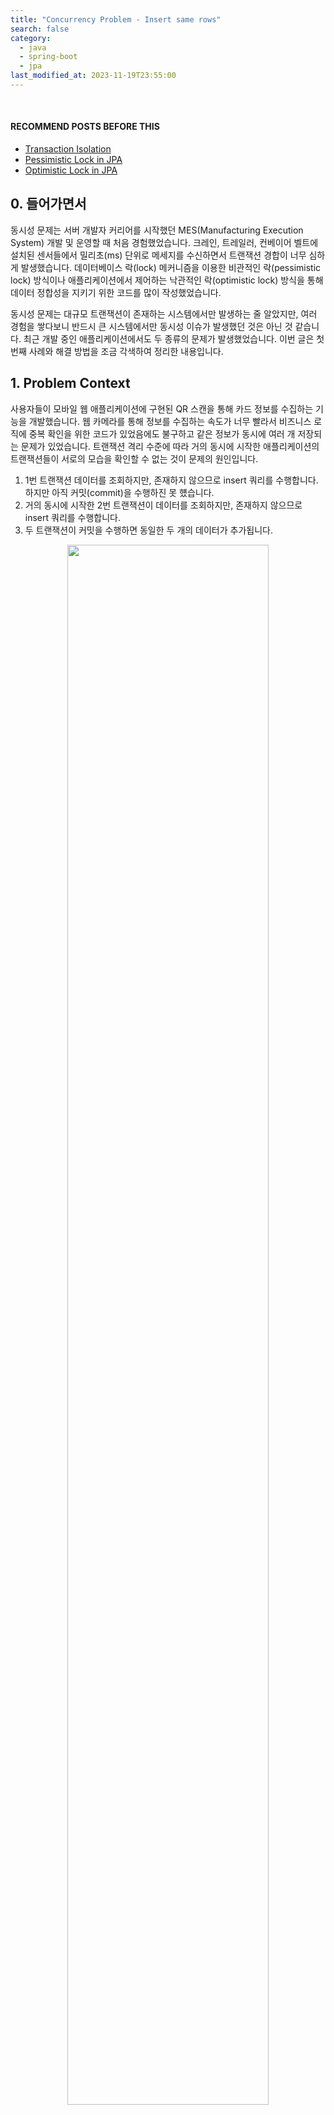 ```yaml
---
title: "Concurrency Problem - Insert same rows"
search: false
category:
  - java
  - spring-boot
  - jpa
last_modified_at: 2023-11-19T23:55:00
---
```


<br/>

#### RECOMMEND POSTS BEFORE THIS

- [Transaction Isolation][transcation-isolation-link]
- [Pessimistic Lock in JPA][jpa-pessimitic-lock-link]
- [Optimistic Lock in JPA][jpa-optimistic-lock-link]

## 0. 들어가면서

동시성 문제는 서버 개발자 커리어를 시작했던 MES(Manufacturing Execution System) 개발 및 운영할 때 처음 경험했었습니다. 크레인, 트레일러, 컨베이어 벨트에 설치된 센서들에서 밀리초(ms) 단위로 메세지를 수신하면서 트랜잭션 경합이 너무 심하게 발생했습니다. 데이터베이스 락(lock) 메커니즘을 이용한 비관적인 락(pessimistic lock) 방식이나 애플리케이션에서 제어하는 낙관적인 락(optimistic lock) 방식을 통해 데이터 정합성을 지키기 위한 코드를 많이 작성했었습니다. 

동시성 문제는 대규모 트랜잭션이 존재하는 시스템에서만 발생하는 줄 알았지만, 여러 경험을 쌓다보니 반드시 큰 시스템에서만 동시성 이슈가 발생했던 것은 아닌 것 같습니다. 최근 개발 중인 애플리케이션에서도 두 종류의 문제가 발생했었습니다. 이번 글은 첫번째 사례와 해결 방법을 조금 각색하여 정리한 내용입니다. 

## 1. Problem Context

사용자들이 모바일 웹 애플리케이션에 구현된 QR 스캔을 통해 카드 정보를 수집하는 기능을 개발했습니다. 웹 카메라를 통해 정보를 수집하는 속도가 너무 빨라서 비즈니스 로직에 중복 확인을 위한 코드가 있었음에도 불구하고 같은 정보가 동시에 여러 개 저장되는 문제가 있었습니다.  트랜잭션 격리 수준에 따라 거의 동시에 시작한 애플리케이션의 트랜잭션들이 서로의 모습을 확인할 수 없는 것이 문제의 원인입니다. 

1. 1번 트랜잭션 데이터를 조회하지만, 존재하지 않으므로 insert 쿼리를 수행합니다. 하지만 아직 커밋(commit)을 수행하진 못 헀습니다.
1. 거의 동시에 시작한 2번 트랜잭션이 데이터를 조회하지만, 존재하지 않으므로 insert 쿼리를 수행합니다. 
1. 두 트랜잭션이 커밋을 수행하면 동일한 두 개의 데이터가 추가됩니다.

<p align="center">
    <img src="/images/concurrency-problem-insert-same-rows-01.png" width="80%" class="image__border">
</p>

## 2. Solve the problem

수집 정보는 시퀀스(sequence)를 기본 키(PK, primary key)로 사용했기 때문에 처음 데이터가 생성될 때 트랜잭션 경합으로 인해 발생하는 동시성 문제를 비관적인 락이나 낙관적인 락 방식으로 제어하기 어려웠습니다. 

```java
package action.in.blog.domain;

import jakarta.persistence.Entity;
import jakarta.persistence.GeneratedValue;
import jakarta.persistence.GenerationType;
import jakarta.persistence.Id;

@Entity
public class CollectEntity {

    @Id
    @GeneratedValue(strategy = GenerationType.IDENTITY)
    private long id;
    private String userId;
    private String cardId;

    public CollectEntity() {
    }

    public CollectEntity(String userId, String cardId) {
        this.userId = userId;
        this.cardId = cardId;
    }
}
```

락을 사용하기보단 테이블에 제약 조건(constraint)을 추가하는 방법을 통해 문제를 해결했습니다.

- 사용자 아이디와 카드 아이디 조합을 유니크 키(unique key)로 만들어 중복 insert 쿼리 동작을 실패시킨다.
- 중복 데이터 추가에 대한 예외(exception)를 던지고 클라이언트와의 프로토콜을 전역 예외 핸들러(exception handler)에 정의한다.

### 2.1. CollectEntity Class

@Table 애너테이션을 통해 유니크 키 제약 조건을 명시합니다. 개발, 스테이지, 운영 환경 데이터베이스에 테이블이 존재했기 때문에 제약 조건 추가는 DDL(Data Definition Language)을 통해 직접 변경하였습니다.

- cardId, userId 컬럼을 조합하여 유니크 키를 생성합니다.

```java
package action.in.blog.domain;

import jakarta.persistence.*;

@Entity
@Table(uniqueConstraints = {@UniqueConstraint(columnNames = {"cardId", "userId"})})
public class CollectEntity {

    @Id
    @GeneratedValue(strategy = GenerationType.IDENTITY)
    private long id;
    private String userId;
    private String cardId;

    public CollectEntity() {
    }

    public CollectEntity(String userId, String cardId) {
        this.userId = userId;
        this.cardId = cardId;
    }
}
```

### 2.2. CardService Class

- 중복하는 데이터가 존재하는 경우 DuplicatedCollectException 예외를 던진다.
- save 메소드를 실행할 때 유니크 키 제약 조건으로 인해 실패하는 경우도 동일하게 DuplicatedCollectException 예외를 던진다.

```java
package action.in.blog.service;

import action.in.blog.domain.CollectEntity;
import action.in.blog.exception.DuplicatedCollectException;
import action.in.blog.repository.CollectRepository;
import org.springframework.stereotype.Service;
import org.springframework.transaction.annotation.Transactional;

@Service
public class DefaultCollectService implements CollectService {

    private final CollectRepository collectRepository;

    public DefaultCollectService(CollectRepository collectRepository) {
        this.collectRepository = collectRepository;
    }

    @Transactional
    @Override
    public void collect(String userId, String cardId) {
        var exists = collectRepository.existsByUserIdAndCardId(userId, cardId);
        if (exists) {
            throw new DuplicatedCollectException();
        }
        try {
            collectRepository.save(new CollectEntity(userId, cardId));
        } catch (Exception e) {
            throw new DuplicatedCollectException();
        }
    }
}
```

#### Test Code

트랜잭션 경합으로 인한 DuplicatedCollectException 예외를 재현하기 위해 CompletableFuture 클래스를 사용해 비동기 처리를 수행합니다. 

- 테스트 스레드에서 collect 메소드를 수행합니다.
- CompletableFuture 스레드에서 collect 메소드를 수행합니다.
    - join 메소드를 통해 해당 스레드가 끝나길 기다립니다.
    - 비동기 처리 내부에서 예외가 발생하면 CompletionException 예외로 묶여 전달됩니다.
    - CompletionException 예외의 원인을 다시 던집니다.
- 다음과 같은 케이스를 모두 커버합니다.
    - 중복 확인으로 DuplicatedCollectException 예외가 발생하는 경우
    - 유니크 키 제약 조건으로 인해 DuplicatedCollectException 예외가 발생하는 경우
    - 테스트 스레드에서 DuplicatedCollectException 예외가 발생하는 경우
    - CompletableFuture 스레드에서 DuplicatedCollectException 예외가 발생하는 경우

```java
package action.in.blog.service;

import action.in.blog.exception.DuplicatedCollectException;
import action.in.blog.repository.CollectRepository;
import org.junit.jupiter.api.BeforeEach;
import org.junit.jupiter.api.Test;
import org.springframework.beans.factory.annotation.Autowired;
import org.springframework.boot.test.autoconfigure.orm.jpa.DataJpaTest;

import java.util.concurrent.CompletableFuture;
import java.util.concurrent.CompletionException;

import static org.junit.jupiter.api.Assertions.assertThrows;

@DataJpaTest
class DefaultCollectServiceTest {

    @Autowired
    CollectRepository collectRepository;
    CollectService sut;

    @BeforeEach
    void setUp() {
        sut = new DefaultCollectService(collectRepository);
    }

    @Test
    void throwDuplicatedCollectException() {

        assertThrows(DuplicatedCollectException.class, () -> {
            sut.collect("junhyunny", "card-01");
            try {
                CompletableFuture
                        .runAsync(() -> sut.collect("junhyunny", "card-01"))
                        .join();
            } catch (CompletionException e) {
                throw e.getCause();
            }
        });
    }
}
```

### 2.3. GlobalExceptionHandler Class

DuplicatedCollectException 예외를 처리할 핸들러를 정의합니다. 프론트엔드와 프로토콜을 정의합니다. 이번 글에선 600 상태 코드와 예외 메세지를 전달합니다. 

```java
package action.in.blog.handler;

import action.in.blog.exception.DuplicatedCollectException;
import org.springframework.http.ResponseEntity;
import org.springframework.web.bind.annotation.ControllerAdvice;
import org.springframework.web.bind.annotation.ExceptionHandler;

@ControllerAdvice
public class GlobalExceptionHandler {

    @ExceptionHandler(value = DuplicatedCollectException.class)
    public ResponseEntity<String> duplicatedCollectException(DuplicatedCollectException exception) {
        return ResponseEntity.status(600)
                .body(exception.getMessage());
    }
}
```

#### Test Code

@WebMvcTest 애너테이션을 사용합니다. 컨트롤러를 지정하여 테스트 컨텍스트 스코프를 최소화합니다.

- CollectService 스프링 빈(bean)을 @MockBean 애너테이션을 통해 주입받습니다.
    - collect 메소드 호출 시 DuplicatedCollectException 예외를 던지는 스텁(stub)으로 만듭니다.
- `/api/cards/A-01` 경로 호출 시 전역 예외 핸들러에서 정의한 상태 코드와 에러 메세지를 응답 받는지 확인합니다.

```java
package action.in.blog.handler;

import action.in.blog.controller.CollectController;
import action.in.blog.exception.DuplicatedCollectException;
import action.in.blog.service.CollectService;
import org.junit.jupiter.api.Test;
import org.springframework.beans.factory.annotation.Autowired;
import org.springframework.boot.test.autoconfigure.web.servlet.WebMvcTest;
import org.springframework.boot.test.mock.mockito.MockBean;
import org.springframework.test.web.servlet.MockMvc;

import static org.mockito.ArgumentMatchers.any;
import static org.mockito.Mockito.doThrow;
import static org.springframework.test.web.servlet.request.MockMvcRequestBuilders.post;
import static org.springframework.test.web.servlet.result.MockMvcResultMatchers.content;
import static org.springframework.test.web.servlet.result.MockMvcResultMatchers.status;

@WebMvcTest(controllers = {
        CollectController.class
})
class GlobalExceptionHandlerTest {

    @MockBean
    CollectService collectService;

    @Autowired
    MockMvc sut;

    @Test
    void handleDuplicatedCollectException() throws Exception {

        doThrow(new DuplicatedCollectException())
                .when(collectService)
                .collect(any(), any());


        sut.perform(post("/api/cards/A-01"))
                .andExpect(status().is(600))
                .andExpect(content().string("Already collected card"));
    }
}
```

## 3. Result 

cURL 명령어를 통해 카드 수집 API 경로를 동시에 3회 호출합니다. 원하는 에러 코드와 메세지가 반환되는지 확인합니다. 

- 세 번의 호출 중 하나는 200, 나머지는 600 상태 코드를 응답 받습니다.
- `Already collected card` 예외 메세지를 응답 받습니다. 

```
$ curl -X POST -v http://localhost:8080/api/cards/card-01 &\
  curl -X POST -v http://localhost:8080/api/cards/card-01 &\
  curl -X POST -v http://localhost:8080/api/cards/card-01

[1] 98592
[2] 98593
*   Trying 127.0.0.1:8080...
*   Trying 127.0.0.1:8080...
*   Trying 127.0.0.1:8080...
* Connected to localhost (127.0.0.1) port 8080 (#0)
* Connected to localhost (127.0.0.1) port 8080 (#0)
> POST /api/cards/card-01 HTTP/1.1
> Host: localhost:8080
* > Connected to localhost (127.0.0.1) port 8080 (#0)
> POST /api/cards/card-01 HTTP/1.1
User-Agent: curl/8.1.2
> Accept: */*
> 
> Host: localhost:8080
> User-Agent: curl/8.1.2
> Accept: */*
> 
> POST /api/cards/card-01 HTTP/1.1
> Host: localhost:8080
> User-Agent: curl/8.1.2
> Accept: */*
> 
< HTTP/1.1 600 
< Content-Type: text/plain;charset=UTF-8
< Content-Length: 22
< HTTP/1.1 600 
< Content-Type: text/plain;charset=UTF-8
< Content-Length: 22
< Date: Sun, 19 Nov 2023 04:05:58 GMT
< 
< Date: Sun, 19 Nov 2023 04:05:58 GMT
* Connection #0 to host localhost left intact
< 
Already collected card* Connection #0 to host localhost left intact
Already collected card< HTTP/1.1 200 
< Content-Length: 0
< Date: Sun, 19 Nov 2023 04:05:58 GMT
< 
* Connection #0 to host localhost left intact
[2]  + 98593 done       curl -X POST -v http://localhost:8080/api/cards/card-01
[1]  + 98592 done       curl -X POST -v http://localhost:8080/api/cards/card-01    
```

데이터베이스를 확인하면 정상적으로 하나의 로우만 추가된 것을 확인할 수 있습니다. 

<p align="center">
    <img src="/images/concurrency-problem-insert-same-rows-02.png" width="80%" class="image__border">
</p>

## CLOSING

엔티티의 유니크 키 제약 조건 없이 cURL 명령어를 동시에 실행하면 엔티티가 여러 개 추가되는 것을 확인할 수 있습니다. 

- 세 번의 호출 모두 200 상태 코드를 응답 받습니다. 

```
$ curl -X POST -v http://localhost:8080/api/cards/card-01 &\
  curl -X POST -v http://localhost:8080/api/cards/card-01 &\
  curl -X POST -v http://localhost:8080/api/cards/card-01

[1] 98734
[2] 98735
*   Trying 127.0.0.1:8080...
*   Trying 127.0.0.1:8080...
* Connected to localhost (127.0.0.1) port 8080 (#0)
*   Trying 127.0.0.1:8080...
* Connected to localhost (127.0.0.1) port 8080 (#0)
> > POST /api/cards/card-01 HTTP/1.1
POST /api/cards/card-01 HTTP/1.1
> > Host: localhost:8080
Host: localhost:8080
> > User-Agent: curl/8.1.2
User-Agent: curl/8.1.2
> > Accept: */*
Accept: */*
> > 

* Connected to localhost (127.0.0.1) port 8080 (#0)
> POST /api/cards/card-01 HTTP/1.1
> Host: localhost:8080
> User-Agent: curl/8.1.2
> Accept: */*
> 
< < HTTP/1.1 200 
HTTP/1.1 200 
< < Content-Length: 0
Content-Length: 0
< < Date: Sun, 19 Nov 2023 04:07:26 GMT
< < Date: Sun, 19 Nov 2023 04:07:26 GMT

< 
HTTP/1.1 200 
* Connection #0 to host localhost left intact
< * Content-Length: 0
Connection #0 to host localhost left intact
< Date: Sun, 19 Nov 2023 04:07:26 GMT
< 
* Connection #0 to host localhost left intact
[2]  + 98735 done       curl -X POST -v http://localhost:8080/api/cards/card-01
[1]  + 98734 done       curl -X POST -v http://localhost:8080/api/cards/card-01
```

데이터베이스를 확인하면 세 개의 로우가 모두 추가된 것을 확인할 수 있습니다. 

<p align="center">
    <img src="/images/concurrency-problem-insert-same-rows-03.png" width="80%" class="image__border">
</p>

#### TEST CODE REPOSITORY

- <https://github.com/Junhyunny/blog-in-action/tree/master/2023-11-19-concurrency-problem-insert-same-rows>

[transcation-isolation-link]: https://junhyunny.github.io/information/transcation-isolation/
[jpa-pessimitic-lock-link]: https://junhyunny.github.io/spring-boot/jpa/junit/jpa-pessimitic-lock/
[jpa-optimistic-lock-link]: https://junhyunny.github.io/spring-boot/jpa/junit/jpa-optimistic-lock/